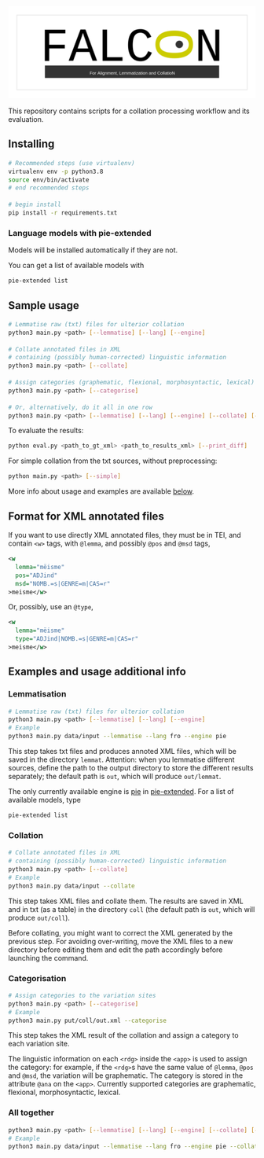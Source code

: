 <img src="logo/falconLogo.png" alt="falcon logo" style="border:none" />

This repository contains scripts for a collation processing workflow and its evaluation.


## Installing

```bash
# Recommended steps (use virtualenv)
virtualenv env -p python3.8
source env/bin/activate
# end recommended steps

# begin install
pip install -r requirements.txt
```

### Language models with pie-extended

Models will be installed automatically if they are not. 

You can get a list of available models with

```bash
pie-extended list
```

## Sample usage

```bash
# Lemmatise raw (txt) files for ulterior collation
python3 main.py <path> [--lemmatise] [--lang] [--engine]

# Collate annotated files in XML
# containing (possibly human-corrected) linguistic information
python3 main.py <path> [--collate]

# Assign categories (graphematic, flexional, morphosyntactic, lexical) to the variation sites
python3 main.py <path> [--categorise]

# Or, alternatively, do it all in one row
python3 main.py <path> [--lemmatise] [--lang] [--engine] [--collate] [--categorise]
```

To evaluate the results:

```bash
python eval.py <path_to_gt_xml> <path_to_results_xml> [--print_diff]
```

For simple collation from the txt sources, without preprocessing:

```bash
python main.py <path> [--simple]
```


More info about usage and examples are available <a href="#info">below</a>.

## Format for XML annotated files

If you want to use directly XML annotated files,
they must be in TEI, and contain `<w>` tags,
with `@lemma`, and possibly `@pos` and `@msd` tags,

```xml
<w 
  lemma="mëisme" 
  pos="ADJind" 
  msd="NOMB.=s|GENRE=m|CAS=r"
>meisme</w>
```
Or, possibly, use an `@type`,

```xml
<w 
  lemma="mëisme"
  type="ADJind|NOMB.=s|GENRE=m|CAS=r"
>meisme</w>
```


<span id="info"></span>
## Examples and usage additional info

### Lemmatisation

```bash
# Lemmatise raw (txt) files for ulterior collation
python3 main.py <path> [--lemmatise] [--lang] [--engine]
# Example
python3 main.py data/input --lemmatise --lang fro --engine pie
```

This step takes txt files and produces annoted XML files, which will be saved in the directory `lemmat`. Attention: when you lemmatise different sources, define the path to the output directory to store the different results separately; the default path is `out`, which will produce `out/lemmat`.

The only currently available engine is [pie](https://github.com/emanjavacas/pie) in [pie-extended](https://pypi.org/project/pie-extended/). For a list of available models, type

```bash
pie-extended list
```


### Collation

```bash
# Collate annotated files in XML
# containing (possibly human-corrected) linguistic information
python3 main.py <path> [--collate]
# Example
python3 main.py data/input --collate
```

This step takes XML files and collate them. The results are saved in XML and in txt (as a table) in the directory `coll` (the default path is `out`, which will produce `out/coll`). 

Before collating, you might want to correct the XML generated by the previous step. For avoiding over-writing, move the XML files to a new directory before editing them and edit the path accordingly before launching the command.


### Categorisation

```bash
# Assign categories to the variation sites
python3 main.py <path> [--categorise]
# Example
python3 main.py put/coll/out.xml --categorise
```

This step takes the XML result of the collation and assign a category to each variation site.

The linguistic information on each `<rdg>` inside the `<app>` is used to assign the category: for example, if the `<rdg>`s have the same value of `@lemma`, `@pos` and `@msd`, the variation will be graphematic. The category is stored in the attribute `@ana` on the `<app>`. Currently supported categories are graphematic, flexional, morphosyntactic, lexical.


### All together

```bash
python3 main.py <path> [--lemmatise] [--lang] [--engine] [--collate] [--categorise]
# Example
python3 main.py data/input --lemmatise --lang fro --engine pie --collate --categorise
```
